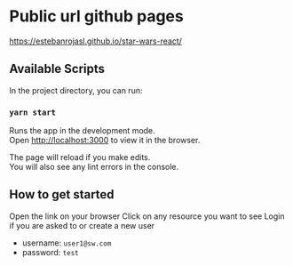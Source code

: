 # Public url github pages

https://estebanrojasl.github.io/star-wars-react/

## Available Scripts

In the project directory, you can run:

### `yarn start`

Runs the app in the development mode.\
Open [http://localhost:3000](http://localhost:3000) to view it in the browser.

The page will reload if you make edits.\
You will also see any lint errors in the console.

## How to get started

Open the link on your browser
Click on any resource you want to see
Login if you are asked to or create a new user

- username: `user1@sw.com`
- password: `test`
